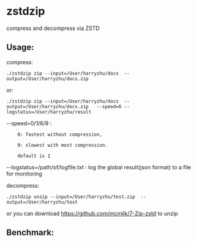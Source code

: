 # zstdzip
compress and decompress via ZSTD

## Usage:
compress:

`
./zstdzip zip --input=/User/harryzhu/docs  --output=/User/harryzhu/docs.zip
`

or:

`
./zstdzip zip --input=/User/harryzhu/docs  --output=/User/harryzhu/docs.zip   --speed=6 --logstatus=/User/harryzhu/result
`

--speed=0/1/6/9 : 

        0: fastest without compression, 
        
        9: slowest with most compression. 

        default is 1

--logstatus=/path/of/logfile.txt : log the global result(json format) to a file for monitoring 

decompress:

`
./zstdzip unzip --input=/User/harryzhu/test.zip  --output=/User/harryzhu/test
`


or you can download https://github.com/mcmilk/7-Zip-zstd to unzip


## Benchmark:
